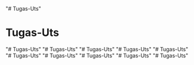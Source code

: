 "# Tugas-Uts" 
# Tugas-Uts
"# Tugas-Uts" 
"# Tugas-Uts" 
"# Tugas-Uts" 
"# Tugas-Uts" 
"# Tugas-Uts" 
"# Tugas-Uts" 
"# Tugas-Uts" 
"# Tugas-Uts" 
"# Tugas-Uts" 
"# Tugas-Uts" 

